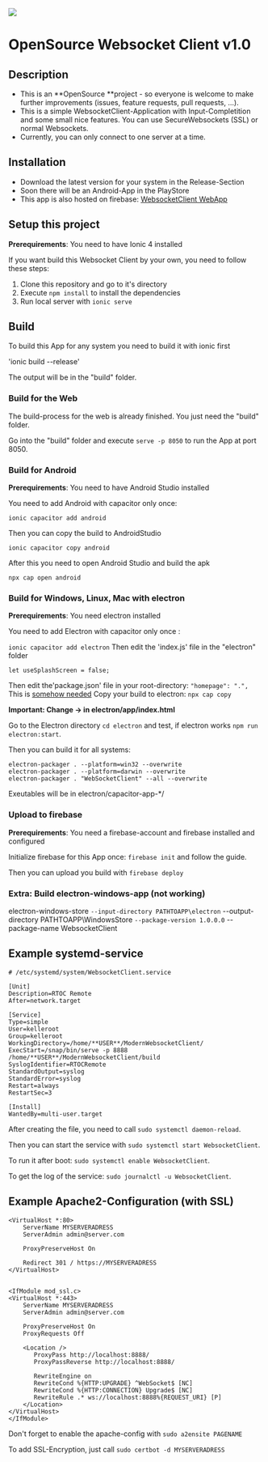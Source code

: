 ![](C:\Users\hasch\Apps\WebsocketClient\public\assets\icon\favicon.png)

# OpenSource Websocket Client v1.0

## Description

- This is an **OpenSource **project - so everyone is welcome to make further improvements (issues, feature requests, pull requests, ...).
- This is a simple WebsocketClient-Application with Input-Completition and some small nice features. You can use SecureWebsockets (SSL) or normal Websockets.
- Currently, you can only connect to one server at a time.

## Installation

- Download the latest version for your system in the Release-Section
- Soon there will be an Android-App in the PlayStore
- This app is also hosted on firebase: [WebsocketClient WebApp](https://modern-websocket-client.web.app)

## Setup this project

**Prerequirements**: You need to have Ionic 4 installed

If you want build this Websocket Client by your own, you need to follow these steps:

1. Clone this repository and go to it's directory
2. Execute `npm install` to install the dependencies
3. Run local server with `ionic serve`



## Build 
To build this App for any system you need to build it with ionic first

'ionic build --release'

The output will be in the "build" folder.





### Build for the Web
The build-process for the web is already finished. You just need the "build" folder.

Go into the "build" folder and execute `serve -p 8050` to run the App at port 8050.






### Build for Android
**Prerequirements**: You need to have Android Studio installed

You need to add Android with capacitor only once:

`ionic capacitor add android`

Then you can copy the build to AndroidStudio

`ionic capacitor copy android`

After this you need to open Android Studio and build the apk

`npx cap open android`






### Build for Windows, Linux, Mac with electron
**Prerequirements**: You need electron installed

You need to add Electron with capacitor only once :

`ionic capacitor add electron`
Then edit the 'index.js' file in the "electron" folder
```
let useSplashScreen = false;
```
Then edit the'package.json' file in your root-directory:
`"homepage": ".",`
This is [somehow needed](https://github.com/ionic-team/capacitor/issues/639) 
Copy your build to electron: `npx cap copy`

**Important: Change <base href="/"/> -> <base href="./"/> in electron/app/index.html**

Go to the Electron directory `cd electron` and test, if electron works `npm run electron:start`.

Then you can build it for all systems:

```
electron-packager . --platform=win32 --overwrite
electron-packager . --platform=darwin --overwrite
electron-packager . "WebSocketClient" --all --overwrite
```
Exeutables will be in electron/capacitor-app-*/




### Upload to firebase
**Prerequirements**: You need a firebase-account and firebase installed and configured

Initialize firebase for this App once: `firebase init` and follow the guide.

Then you can upload you build with
`firebase deploy`







### Extra: Build electron-windows-app (not working)
electron-windows-store `
    --input-directory PATHTOAPP\electron `
    --output-directory PATHTOAPP\WindowsStore `
    --package-version 1.0.0.0 `
    --package-name WebsocketClient





## Example systemd-service
```
# /etc/systemd/system/WebsocketClient.service

[Unit]
Description=RTOC Remote
After=network.target

[Service]
Type=simple
User=kelleroot
Group=kelleroot
WorkingDirectory=/home/**USER**/ModernWebsocketClient/
ExecStart=/snap/bin/serve -p 8888 /home/**USER**/ModernWebsocketClient/build
SyslogIdentifier=RTOCRemote
StandardOutput=syslog
StandardError=syslog
Restart=always
RestartSec=3

[Install]
WantedBy=multi-user.target
```
After creating the file, you need to call `sudo systemctl daemon-reload`.

Then you can start the service with `sudo systemctl start WebsocketClient`.

To run it after boot: `sudo systemctl enable WebsocketClient`.

To get the log of the service: `sudo journalctl -u WebsocketClient`.

## Example Apache2-Configuration (with SSL)
```
<VirtualHost *:80>
    ServerName MYSERVERADRESS
    ServerAdmin admin@server.com

    ProxyPreserveHost On

    Redirect 301 / https://MYSERVERADRESS
</VirtualHost>


<IfModule mod_ssl.c>
<VirtualHost *:443>
    ServerName MYSERVERADRESS
    ServerAdmin admin@server.com

    ProxyPreserveHost On
    ProxyRequests Off

    <Location />
       ProxyPass http://localhost:8888/
       ProxyPassReverse http://localhost:8888/

       RewriteEngine on
       RewriteCond %{HTTP:UPGRADE} ^WebSocket$ [NC]
       RewriteCond %{HTTP:CONNECTION} Upgrade$ [NC]
       RewriteRule .* ws://localhost:8888%{REQUEST_URI} [P]
    </Location>
</VirtualHost>
</IfModule>
```
Don't forget to enable the apache-config with `sudo a2ensite PAGENAME`

To add SSL-Encryption, just call `sudo certbot -d MYSERVERADRESS`
